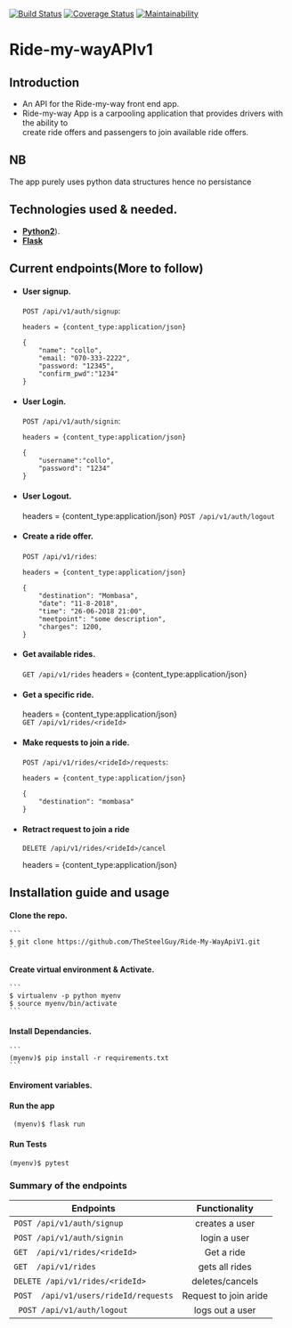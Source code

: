 [![Build Status](https://travis-ci.org/TheSteelGuy/Ride-My-WayApiV1.svg?branch=ft-Getmethods-%23158520402)](https://travis-ci.org/TheSteelGuy/Ride-My-WayApiV1)
[![Coverage Status](https://coveralls.io/repos/github/TheSteelGuy/Ride-My-WayApiV1/badge.svg?branch=ft-Getmethods-%23158520402)](https://coveralls.io/github/TheSteelGuy/Ride-My-WayApiV1?branch=ft-Getmethods-%23158520402)
[![Maintainability](https://api.codeclimate.com/v1/badges/e2de538dbd66b0ebc848/maintainability)](https://codeclimate.com/github/TheSteelGuy/Ride-My-WayApiV1/maintainability)

# Ride-my-wayAPIv1

## Introduction
* An API for the Ride-my-way front end app.
* Ride-my-way App is a carpooling application that provides drivers with the ability to    
  create ride offers and passengers to join available ride offers.
## NB
The app purely uses python data structures hence no persistance

## Technologies used & needed.
* **[Python2](https://www.python.org/downloads/)**).
* **[Flask](flask.pocoo.org/)**  

## Current endpoints(More to follow)
*  #### User signup. 

    `POST /api/v1/auth/signup`: 
    ```
    headers = {content_type:application/json}

    {
        "name": "collo",
        "email: "070-333-2222",
        "password: "12345",
        "confirm_pwd":"1234"
    }
    ```

* #### User Login.
    `POST /api/v1/auth/signin`: 
    ```
    headers = {content_type:application/json}

    {
        "username":"collo",
        "password": "1234"
    }
    ```

* #### User Logout. 
     headers = {content_type:application/json}
    `POST /api/v1/auth/logout`
    

* #### Create a ride offer.
    `POST /api/v1/rides`: 
    ```
    headers = {content_type:application/json}

    {
        "destination": "Mombasa",
        "date": "11-8-2018",
        "time": "26-06-2018 21:00",
        "meetpoint": "some description",
        "charges": 1200,
    }
    ```
* #### Get available rides.
    `GET /api/v1/rides`
    headers = {content_type:application/json}


* #### Get a specific ride.
     headers = {content_type:application/json}    
    `GET /api/v1/rides/<rideId>` 

* #### Make requests to join a ride.
    `POST /api/v1/rides/<rideId>/requests`:
    ```
    headers = {content_type:application/json}

    {
        "destination": "mombasa"
    }
* #### Retract request to join a ride
    `DELETE /api/v1/rides/<rideId>/cancel`

    headers = {content_type:application/json}

## Installation guide and usage



 #### **Clone the repo.**
    ```
    $ git clone https://github.com/TheSteelGuy/Ride-My-WayApiV1.git
    ```
 #### **Create virtual environment & Activate.**
    ```
    $ virtualenv -p python myenv 
    $ source myenv/bin/activate
    ```
 #### **Install Dependancies.**
    ```
    (myenv)$ pip install -r requirements.txt
    ```
 #### **Enviroment variables.**



 #### **Run the app**
   ```
    (myenv)$ flask run
   ```
 #### **Run Tests**
  ```
  (myenv)$ pytest
  ```
### Summary of the endpoints

| Endpoints                                       |       Functionality                  |
| ------------------------------------------------|:------------------------------------:|
| `POST /api/v1/auth/signup`                      |  creates a user
| `POST /api/v1/auth/signin `                     |  login a user                        |   
| `GET  /api/v1/rides/<rideId>`                   |  Get a ride                          |
| `GET  /api/v1/rides`                            |  gets all rides                      |
| `DELETE /api/v1/rides/<rideId>`                 |  deletes/cancels                     |
| `POST  /api/v1/users/rideId/requests`           |  Request to join aride               |
|` POST /api/v1/auth/logout`                      |  logs out a user                     |
